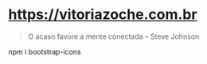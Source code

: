 <h1><a href="https://vitoriazoche.github.io/">https://vitoriazoche.com.br</a></h1>

<blockquote>O acaso favore a mente conectada <span> – Steve Johnson </blockquote>

npm i bootstrap-icons